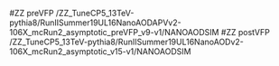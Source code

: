 #ZZ preVFP
/ZZ_TuneCP5_13TeV-pythia8/RunIISummer19UL16NanoAODAPVv2-106X_mcRun2_asymptotic_preVFP_v9-v1/NANOAODSIM
#ZZ postVFP
/ZZ_TuneCP5_13TeV-pythia8/RunIISummer19UL16NanoAODv2-106X_mcRun2_asymptotic_v15-v1/NANOAODSIM
